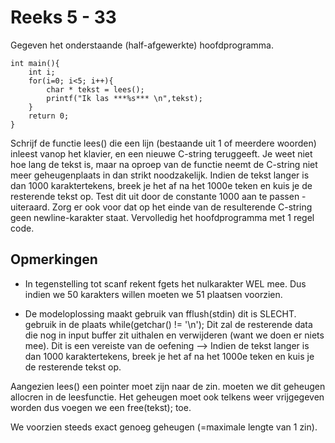 # Reeks 5 - 33
Gegeven het onderstaande (half-afgewerkte) hoofdprogramma.

    int main(){
        int i;
        for(i=0; i<5; i++){
            char * tekst = lees();
            printf("Ik las ***%s*** \n",tekst);
        }
        return 0;
    }

Schrijf de functie lees() die een lijn (bestaande uit 1 of meerdere woorden) inleest vanop het klavier, en een
nieuwe C-string teruggeeft. Je weet niet hoe lang de tekst is, maar na oproep van de functie neemt de C-string niet
meer geheugenplaats in dan strikt noodzakelijk. Indien de tekst langer is dan 1000 karaktertekens, breek je het af
na het 1000e teken en kuis je de resterende tekst op. Test dit uit door de constante 1000 aan te passen - uiteraard.
Zorg er ook voor dat op het einde van de resulterende C-string geen newline-karakter staat. Vervolledig het
hoofdprogramma met 1 regel code.

 ## Opmerkingen
- In tegenstelling tot scanf rekent fgets het nulkarakter WEL mee. Dus indien we 50 karakters willen moeten we 51 
  plaatsen voorzien.
  
- De modeloplossing maakt gebruik van fflush(stdin) dit is SLECHT. gebruik in de plaats while(getchar() != '\n');
Dit zal de resterende data die nog in input buffer zit uithalen en verwijderen (want we doen er niets mee). 
  Dit is een vereiste van de oefening --> Indien de tekst langer is dan 1000 karaktertekens, breek je het af na het 
  1000e teken en kuis je de resterende tekst op.

Aangezien lees() een pointer moet zijn naar de zin. moeten we dit geheugen allocren in de leesfunctie.
Het geheugen moet ook telkens weer vrijgegeven worden dus voegen we een free(tekst); toe. 

We voorzien steeds exact genoeg geheugen (=maximale lengte van 1 zin).
